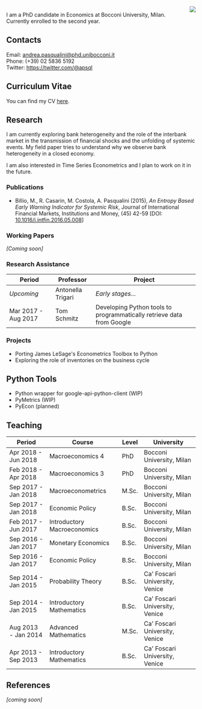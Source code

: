 <img align=right src=https://apsql.github.io/files/picture.png> 

I am a PhD candidate in Economics at Bocconi University, Milan.
Currently enrolled to the second year.


## Contacts

Email: <andrea.pasqualini@phd.unibocconi.it><br>
Phone: (+39) 02 5836 5192<br>
Twitter: <https://twitter.com/@apsql>


## Curriculum Vitae

You can find my CV [here](/files/cv.pdf).


## Research

I am currently exploring bank heterogeneity and the role of the interbank market in the transmission of financial shocks and the unfolding of systemic events.
My field paper tries to understand why we observe bank heterogeneity in a closed economy.

I am also interested in Time Series Econometrics and I plan to work on it in the future.


### Publications

* Billio, M., R. Casarin, M. Costola, A. Pasqualini (2015), *An Entropy Based Early Warning Indicator for Systemic Risk*, Journal of International Financial Markets, Institutions and Money, (45) 42-59 [DOI: [10.1016/j.intfin.2016.05.008](        https://dx.doi.org/10.1016/j.intfin.2016.05.008)]


### Working Papers

*[Coming soon]*


### Research Assistance

| Period              | Professor         | Project                                                               |
| ------------------- | ----------------- | --------------------------------------------------------------------- |
| *Upcoming*          | Antonella Trigari | *Early stages...*                                                     |
| Mar 2017 - Aug 2017 | Tom Schmitz       | Developing Python tools to programmatically retrieve data from Google |


### Projects

* Porting James LeSage's Econometrics Toolbox to Python
* Exploring the role of inventories on the business cycle


## Python Tools

* Python wrapper for google-api-python-client (WIP)
* PyMetrics (WIP)
* PyEcon (planned)


## Teaching

| Period              | Course                      | Level | University                     |
| ------------------- | --------------------------- | ----- | ------------------------------ |
| Apr 2018 - Jun 2018 | Macroeconomics 4            | PhD   | Bocconi University, Milan      |
| Feb 2018 - Apr 2018 | Macroeconomics 3            | PhD   | Bocconi University, Milan      |
| Sep 2017 - Jan 2018 | Macroeconometrics           | M.Sc. | Bocconi University, Milan      |
| Sep 2017 - Jan 2018 | Economic Policy             | B.Sc. | Bocconi University, Milan      |
| Feb 2017 - Jun 2017 | Introductory Macroeconomics | B.Sc. | Bocconi University, Milan      |
| Sep 2016 - Jan 2017 | Monetary Economics          | B.Sc. | Bocconi University, Milan      |
| Sep 2016 - Jan 2017 | Economic Policy             | B.Sc. | Bocconi University, Milan      |
| Sep 2014 - Jan 2015 | Probability Theory          | B.Sc. | Ca' Foscari University, Venice |
| Sep 2014 - Jan 2015 | Introductory Mathematics    | B.Sc. | Ca' Foscari University, Venice |
| Aug 2013 - Jan 2014 | Advanced Mathematics        | M.Sc. | Ca' Foscari University, Venice |
| Apr 2013 - Sep 2013 | Introductory Mathematics    | B.Sc. | Ca' Foscari University, Venice |


## References
*[coming soon]*
